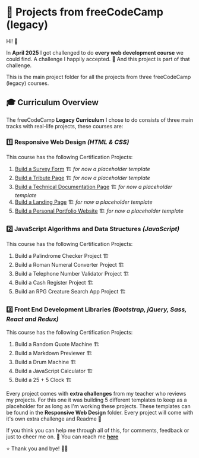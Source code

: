 # 🚀 Projects from freeCodeCamp (legacy) 

Hi! 👋 

In **April 2025** I got challenged to do **every web development course** we could find. A challenge I happily accepted. 🎉
And this project is part of that challenge. 

This is the main project folder for all the projects from three freeCodeCamp (legacy) courses. 

## 🎓 Curriculum Overview  

The freeCodeCamp **Legacy Curriculum** I chose to do consists of three main tracks with real-life projects, these courses are: 

### **1️⃣ Responsive Web Design** *(HTML & CSS)*
This course has the following Certification Projects:

1. [Build a Survey Form](https://pastelprism.github.io/freecodecamp-legacy/responsive-web-design/survey-form/) 🏗️ *for now a placeholder template*
2. [Build a Tribute Page](https://pastelprism.github.io/freecodecamp-legacy/responsive-web-design/tribute-page/) 🏗️ *for now a placeholder template*
3. [Build a Technical Documentation Page](https://pastelprism.github.io/freecodecamp-legacy/responsive-web-design/technical-documentation/) 🏗️ *for now a placeholder template*
4. [Build a Landing Page](https://pastelprism.github.io/freecodecamp-legacy/responsive-web-design/landing-page/)  🏗️ *for now a placeholder template*
5. [Build a Personal Portfolio Website](https://pastelprism.github.io/freecodecamp-legacy/responsive-web-design/personal-portfolio/) 🏗️ *for now a placeholder template*

### **2️⃣ JavaScript Algorithms and Data Structures** *(JavaScript)*
This course has the following Certification Projects:

1. Build a Palindrome Checker Project 🏗️
2. Build a Roman Numeral Converter Project 🏗️
3. Build a Telephone Number Validator Project 🏗️
4. Build a Cash Register Project 🏗️
5. Build an RPG Creature Search App Project 🏗️

### **3️⃣ Front End Development Libraries** *(Bootstrap, jQuery, Sass, React and Redux)*
This course has the following Certification Projects: 

1. Build a Random Quote Machine 🏗️
2. Build a Markdown Previewer 🏗️
3. Build a Drum Machine 🏗️
4. Build a JavaScript Calculator 🏗️
5. Build a 25 + 5 Clock 🏗️

Every project comes with **extra challenges** from my teacher who reviews my projects.
For this one it was building 5 different templates to keep as a placeholder for as long as I'm working these projects.
These templates can be found in the **Responsive Web Design** folder. 
Every project will come with it's own extra challenge and Readme 🥰

If you think you can help me through all of this, for comments, feedback or just to cheer me on.
📩 You can reach me **[here](mailto:amy-van-leeuwen@proton.me)**  

⭐ Thank you and bye! 👋🙂
